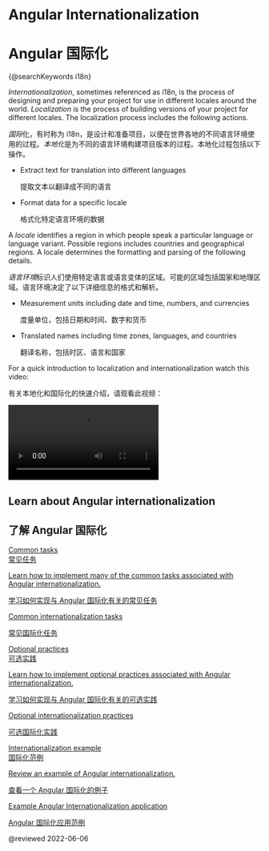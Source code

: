 # Angular Internationalization

# Angular 国际化

{@searchKeywords i18n}

*Internationalization*, sometimes referenced as i18n, is the process of designing and preparing your project for use in different locales around the world.
*Localization* is the process of building versions of your project for different locales.
The localization process includes the following actions.

*国际*化，有时称为 i18n，是设计和准备项目，以便在世界各地的不同语言环境使用的过程。*本地化*是为不同的语言环境构建项目版本的过程。本地化过程包括以下操作。

* Extract text for translation into different languages

  提取文本以翻译成不同的语言

* Format data for a specific locale

  格式化特定语言环境的数据

A *locale* identifies a region in which people speak a particular language or language variant.
Possible regions includes countries and geographical regions.
A locale determines the formatting and parsing of the following details.

*语言环境*标识人们使用特定语言或语言变体的区域。可能的区域包括国家和地理区域。语言环境决定了以下详细信息的格式和解析。

* Measurement units including date and time, numbers, and currencies

  度量单位，包括日期和时间、数字和货币

* Translated names including time zones, languages, and countries

  翻译名称，包括时区、语言和国家

For a quick introduction to localization and internationalization watch this video:

有关本地化和国际化的快速介绍，请观看此视频：

<div class="video-container">

  <video controls>
    <source src="assets/videos/Introduction to Internationalization in Angular-KNTN-nsbV7M.webm" type="video/webm">
    <source src="assets/videos/Introduction to Internationalization in Angular-KNTN-nsbV7M.mp4" type="video/mp4">
    <track src="assets/videos/Introduction to Internationalization in Angular-KNTN-nsbV7M.en.vtt" label="English" kind="subtitles" srclang="en">
    <track src="assets/videos/Introduction to Internationalization in Angular-KNTN-nsbV7M.cn.vtt" label="简体中文" kind="subtitles" srclang="zh-CN" default>
    <track src="assets/videos/Introduction to Internationalization in Angular-KNTN-nsbV7M.tw.vtt" label="正體中文" kind="subtitles" srclang="zh-TW">
    <p>注意：本视频不支持 IE 浏览器</p>
  </video>

</div>

## Learn about Angular internationalization

## 了解 Angular 国际化

<div class="card-container">
    <a href="guide/i18n-common-overview" class="docs-card" title="Common internationalization tasks">
        <section>Common tasks</section>
    <section>常见任务</section>
        <p>Learn how to implement many of the common tasks associated with Angular internationalization.</p>
    <p>学习如何实现与 Angular 国际化有关的常见任务</p>
        <p class="card-footer">Common internationalization tasks</p>
    <p class="card-footer">常见国际化任务</p>
    </a>
    <a href="guide/i18n-optional-overview" class="docs-card" title="Optional internationalization tasks">
        <section>Optional practices</section>
    <section>可选实践</section>
        <p>Learn how to implement optional practices associated with Angular internationalization.</p>
    <p>学习如何实现与 Angular 国际化有关的可选实践</p>
        <p class="card-footer">Optional internationalization practices</p>
    <p class="card-footer">可选国际化实践</p>
    </a>
    <a href="guide/i18n-example" class="docs-card" title="Internationalization example">
        <section>Internationalization example</section>
    <section>国际化范例</section>
        <p>Review an example of Angular internationalization.</p>
    <p>查看一个 Angular 国际化的例子</p>
        <p class="card-footer">Example Angular Internationalization application</p>
    <p class="card-footer">Angular 国际化应用范例</p>
    </a>
</div>

<!-- links -->

<!-- external links -->

<!-- end links -->

@reviewed 2022-06-06
